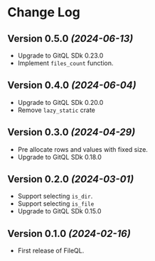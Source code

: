 Change Log
==========

Version 0.5.0 *(2024-06-13)*
-----------------------------

* Upgrade to GitQL SDk 0.23.0
* Implement `files_count` function.

Version 0.4.0 *(2024-06-04)*
-----------------------------

* Upgrade to GitQL SDk 0.20.0
* Remove `lazy_static` crate

Version 0.3.0 *(2024-04-29)*
-----------------------------

* Pre allocate rows and values with fixed size.
* Upgrade to GitQL SDk 0.18.0

Version 0.2.0 *(2024-03-01)*
-----------------------------

* Support selecting `is_dir`.
* Support selecting `is_file`
* Upgrade to GitQL SDk 0.15.0

Version 0.1.0 *(2024-02-16)*
-----------------------------

* First release of FileQL.